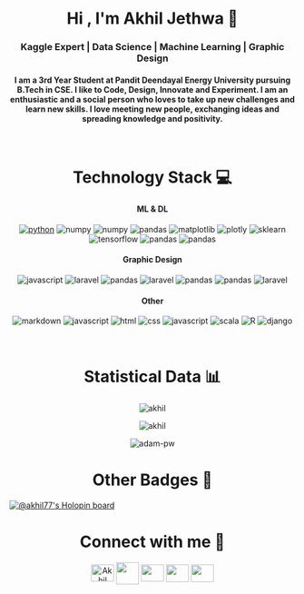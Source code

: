 <h1 align="center">Hi , I'm Akhil Jethwa 🙂 </h1>
<h3 align="center">Kaggle Expert | Data Science | Machine Learning | Graphic Design </h3>

<h4 align="center">I am a 3rd Year Student at Pandit Deendayal Energy University pursuing B.Tech in CSE. I like to Code, Design, Innovate and Experiment. I am an enthusiastic and a social person who loves to take up new challenges and learn new skills. I love meeting new people, exchanging ideas and spreading knowledge and positivity.</h4>

<br>
<h1 align="center">Technology Stack 💻  </h1>

<h4 align="center">ML & DL  </h4>
<p align="center">
<a  href="https://www.python.org/"  target="_blank"><img  src="https://img.shields.io/badge/python-3670A0?style=for-the-badge&logo=python&logoColor=ffdd54"  alt="python"/></a>
<a target="_blank"><img  src="https://img.shields.io/badge/jupyter-%23FA0F00.svg?style=for-the-badge&logo=jupyter&logoColor=white"  alt="numpy"/></a>
<a target="_blank"><img  src="https://img.shields.io/badge/numpy-%23013243.svg?style=for-the-badge&logo=numpy&logoColor=white"  alt="numpy"/></a>
<a target="_blank"><img  src="https://img.shields.io/badge/pandas-%23150458.svg?style=for-the-badge&logo=pandas&logoColor=white"  alt="pandas"/></a>
<a target="_blank"><img  src="https://img.shields.io/badge/Matplotlib-%23ffffff.svg?style=for-the-badge&logo=Matplotlib&logoColor=white"  alt="matplotlib"/></a>
<a target="_blank"><img  src="https://img.shields.io/badge/Plotly-%233F4F75.svg?style=for-the-badge&logo=plotly&logoColor=white"  alt="plotly"/></a>
<a target="_blank"><img  src="https://img.shields.io/badge/scikit--learn-%23F7931E.svg?style=for-the-badge&logo=scikit-learn&logoColor=white"  alt="sklearn"/></a>
<a target="_blank"><img  src="https://img.shields.io/badge/TensorFlow-%23FF6F00.svg?style=for-the-badge&logo=TensorFlow&logoColor=white"  alt="tensorflow"/></a>
<a target="_blank"><img  src="https://img.shields.io/badge/Keras-%23D00000.svg?style=for-the-badge&logo=Keras&logoColor=white"  alt="pandas"/></a>
<a target="_blank"><img  src="https://img.shields.io/badge/PyTorch-%23EE4C2C.svg?style=for-the-badge&logo=PyTorch&logoColor=white"  alt="pandas"/></a>	

<h4 align="center"> Graphic Design </h4>
<p align="center">
<a target="_blank"><img  src="https://img.shields.io/badge/adobe%20photoshop-%2331A8FF.svg?style=for-the-badge&logo=adobe%20photoshop&logoColor=white"  alt="javascript"/></a>
<a target="_blank"><img  src="https://img.shields.io/badge/adobe%20illustrator-%23FF9A00.svg?style=for-the-badge&logo=adobe%20illustrator&logoColor=white"  alt="laravel"/></a>
<a target="_blank"><img  src="https://img.shields.io/badge/Adobe%20After%20Effects-9999FF.svg?style=for-the-badge&logo=Adobe%20After%20Effects&logoColor=white"  alt="pandas"/></a>
<a target="_blank"><img  src="https://img.shields.io/badge/Adobe%20InDesign-49021F?style=for-the-badge&logo=adobeindesign&logoColor=white"  alt="laravel"/></a>
<a target="_blank"><img  src="https://img.shields.io/badge/Canva-%2300C4CC.svg?style=for-the-badge&logo=Canva&logoColor=white"  alt="pandas"/></a>
<a target="_blank"><img  src="https://img.shields.io/badge/figma-%23F24E1E.svg?style=for-the-badge&logo=figma&logoColor=white"  alt="pandas"/></a>
<a target="_blank"><img  src="https://img.shields.io/badge/Aseprite-FFFFFF?style=for-the-badge&logo=Aseprite&logoColor=#7D929E"  alt="laravel"/></a>

<h4 align="center"> Other </h4>
<p align="center">
<a target="_blank"><img  src="https://img.shields.io/badge/markdown-%23000000.svg?style=for-the-badge&logo=markdown&logoColor=white"  alt="markdown"/></a>
<a target="_blank"><img  src="https://img.shields.io/badge/c-%2300599C.svg?style=for-the-badge&logo=c&logoColor=white"  alt="javascript"/></a>
<a target="_blank"><img  src="https://img.shields.io/badge/html5-%23E34F26.svg?style=for-the-badge&logo=html5&logoColor=white"  alt="html"/></a>
<a target="_blank"><img  src="https://img.shields.io/badge/css3-%231572B6.svg?style=for-the-badge&logo=css3&logoColor=white"  alt="css"/></a>
<a target="_blank"><img  src="https://img.shields.io/badge/javascript-%23323330.svg?style=for-the-badge&logo=javascript&logoColor=%23F7DF1E"  alt="javascript"/></a>
<a target="_blank"><img  src="https://img.shields.io/badge/scala-%23DC322F.svg?style=for-the-badge&logo=scala&logoColor=white"  alt="scala"/></a>
<a target="_blank"><img  src="https://img.shields.io/badge/r-%23276DC3.svg?style=for-the-badge&logo=r&logoColor=white"  alt="R"/></a>
<a target="_blank"><img  src="https://img.shields.io/badge/django-%23092E20.svg?style=for-the-badge&logo=django&logoColor=white"  alt="django"/></a>
</p>
<br>
<h1 align="center"> Statistical Data 📊 </h1>
<p align="center">
<p  align="center"><img src="https://github-readme-stats.vercel.app/api?username=Akhil-77&show_icons=true&theme=algolia"
alt="akhil" /></p>
<p align="center"><img  src="https://github-readme-streak-stats.herokuapp.com/?user=Akhil-77&theme=algolia"  alt="akhil" /></p>
<p align="center"><img src="https://github-readme-stats.vercel.app/api/top-langs?username=Akhil-77&theme=algolia" alt="adam-pw" bg_color=#808080/></p>

<h1 align="center"> Other Badges 🏅 </h1>

[![@akhil77's Holopin board](https://holopin.me/akhil77)](https://holopin.io/@akhil77)

<h1 align="center"> Connect with me 🔗 </h1>
<p align="center">
<a  href="https://www.linkedin.com/in/akhil-jethwa-817101256/"  target="blank"><img align="center"  src="https://cdn.jsdelivr.net/npm/simple-icons@3.0.1/icons/linkedin.svg"  alt="Akhil"  height="30"  width="40" /></a>
<a  href = "https://www.kaggle.com/akhiljethwa"><img align="center"  src="https://simpleicons.org/icons/kaggle.svg"  height="39"  width="40" /></a>
<a  href = "mailto: jethwaakhil@gmail.com"><img align="center"  src="https://simpleicons.org/icons/gmail.svg"  height="30"  width="40" /></a>
<a  href = "https://github.com/Akhil-77"><img align="center"  src="https://simpleicons.org/icons/github.svg"  height="31"  width="40" /></a>
<a  href = "https://www.instagram.com/7_akhil_7/"><img align="center"  src="https://simpleicons.org/icons/instagram.svg"  height="31"  width="40" /></a>

</p>
<!---
Akhil-77/Akhil-77 is a ✨ special ✨ repository because its `README.md` (this file) appears on your GitHub profile.
You can click the Preview link to take a look at your changes.
--->

